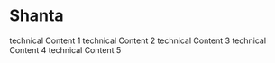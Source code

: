 # Shanta
technical Content 1
technical Content 2
technical Content 3
technical Content 4
technical Content 5
